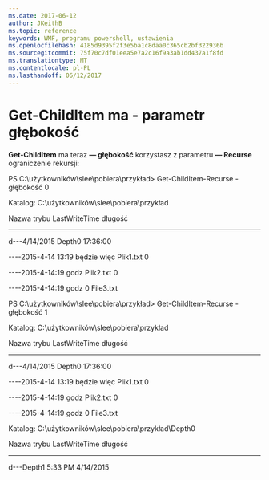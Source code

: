 ```yaml
---
ms.date: 2017-06-12
author: JKeithB
ms.topic: reference
keywords: WMF, programu powershell, ustawienia
ms.openlocfilehash: 4185d9395f2f3e5ba1c8daa0c365cb2bf322936b
ms.sourcegitcommit: 75f70c7df01eea5e7a2c16f9a3ab1dd437a1f8fd
ms.translationtype: MT
ms.contentlocale: pl-PL
ms.lasthandoff: 06/12/2017
---
```

# <a name="get-childitem-has--depth-parameter"></a>Get-ChildItem ma - parametr głębokość
**Get-ChildItem** ma teraz **— głębokość** korzystasz z parametru **— Recurse** ograniczenie rekursji:

PS C:\\użytkowników\\slee\\pobiera\\przykład&gt; Get-ChildItem-Recurse - głębokość 0

Katalog: C:\\użytkowników\\slee\\pobiera\\przykład

Nazwa trybu LastWriteTime długość

---- ------------- ------ ----

d---4/14/2015 Depth0 17:36:00

----2015-4-14 13:19 będzie więc Plik1.txt 0

----2015-4-14:19 godz Plik2.txt 0

----2015-4-14:19 godz 0 File3.txt

PS C:\\użytkowników\\slee\\pobiera\\przykład&gt; Get-ChildItem-Recurse - głębokość 1

Katalog: C:\\użytkowników\\slee\\pobiera\\przykład

Nazwa trybu LastWriteTime długość

---- ------------- ------ ----

d---4/14/2015 Depth0 17:36:00

----2015-4-14 13:19 będzie więc Plik1.txt 0

----2015-4-14:19 godz Plik2.txt 0

----2015-4-14:19 godz 0 File3.txt

Katalog: C:\\użytkowników\\slee\\pobiera\\przykład\\Depth0

Nazwa trybu LastWriteTime długość

---- ------------- ------ ----

d---Depth1 5:33 PM 4/14/2015

